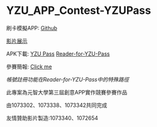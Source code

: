 # YZU_APP_Contest-YZUPass

刷卡模擬APP:
[Github](https://github.com/axuy312/YZU_APP_Contest-Reader-for-YZU-Pass)

[影片展示](https://firebasestorage.googleapis.com/v0/b/app-contest-edd41.appspot.com/o/Video%2FApp%20Video.mp4?alt=media&token=5c50b855-f64d-414f-9bfb-ca4c2cf03944)

APK下載:
 [YZU Pass](https://firebasestorage.googleapis.com/v0/b/app-contest-edd41.appspot.com/o/App%20download%2FYZU%20Pass%201.3.apk?alt=media&token=9ea21398-4c4e-4c31-a691-1f3cbb4f6ca3)
  [Reader-for-YZU-Pass](https://firebasestorage.googleapis.com/v0/b/app-contest-edd41.appspot.com/o/App%20download%2FReader%20For%20YZU%20Pass%201.1.apk?alt=media&token=2f8af8e0-26e5-49c6-a9cf-365fc234fc3d)
  
參賽簡報:
[Click me](https://docs.google.com/presentation/d/1dx3Vl-UNtdz96UgmfWYwQVplkkuLzVIopcWAjHmPwo8/edit?usp=sharing)
 
*帳號註冊功能在Reader-for-YZU-Pass中的特殊路徑*

此專案為元智大學第三屆創意APP實作競賽參賽作品

由1073302、1073338、1073342共同完成

友情贊助影片製造:1073340、1072654
